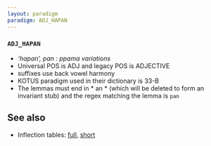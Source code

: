 ```yaml
---
layout: paradigm
paradigm: ADJ_HAPAN
---
```

### ` ADJ_HAPAN `

* _‘hapan’, pan : ppama variations_
* Universal POS is ADJ and legacy POS is ADJECTIVE
* suffixes use back vowel harmony
* KOTUS paradigm used in their dictionary is 33-B
* The lemmas must end in * an * (which will be deleted to form an invariant stub) and the regex matching the lemma is ` pan `

## See also

* Inflection tables: [full](gen/H/hapan.html), [short](gen/H/hapan_wikt.html)

